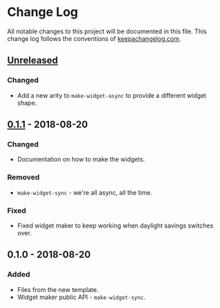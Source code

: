 # Change Log
All notable changes to this project will be documented in this file. This change log follows the conventions of [keepachangelog.com](http://keepachangelog.com/).

## [Unreleased]
### Changed
- Add a new arity to `make-widget-async` to provide a different widget shape.

## [0.1.1] - 2018-08-20
### Changed
- Documentation on how to make the widgets.

### Removed
- `make-widget-sync` - we're all async, all the time.

### Fixed
- Fixed widget maker to keep working when daylight savings switches over.

## 0.1.0 - 2018-08-20
### Added
- Files from the new template.
- Widget maker public API - `make-widget-sync`.

[Unreleased]: https://github.com/your-name/calculator-v2/compare/0.1.1...HEAD
[0.1.1]: https://github.com/your-name/calculator-v2/compare/0.1.0...0.1.1

